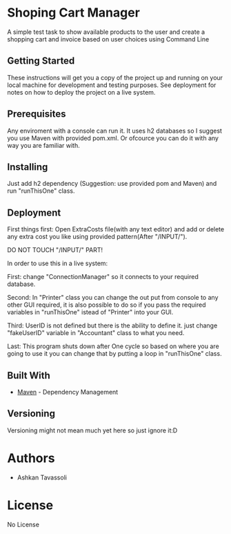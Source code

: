 # Shoping Cart Manager
A simple test task to show available products to the user and create a shopping cart and invoice based on user choices using Command Line 

## Getting Started
These instructions will get you a copy of the project up and running on your local machine for development and testing purposes. See deployment for notes on how to deploy the project on a live system.

## Prerequisites
Any enviroment with a console can run it. It uses h2 databases so I suggest you use Maven with provided pom.xml. Or ofcource you can do it with any way you are familiar with.

## Installing
Just add h2 dependency (Suggestion: use provided pom and Maven) and run "runThisOne" class.

## Deployment
First things first: Open ExtraCosts file(with any text editor) and add or delete any extra cost you like using provided pattern(After "/INPUT/").

DO NOT TOUCH "/INPUT/" PART!


In order to use this in a live system:

First: change "ConnectionManager" so it connects to your required database.

Second: In "Printer" class you can change the out put from console to any other GUI required, it is also possible to do so if you pass the required variables in "runThisOne" istead of "Printer" into your GUI.

Third: UserID is not defined but there is the ability to define it. just change "fakeUserID" variable in "Accountant" class to what you need.

Last: This program shuts down after One cycle so based on where you are going to use it you can change that by putting a loop in "runThisOne" class.

## Built With
* [Maven](https://maven.apache.org/) - Dependency Management

## Versioning
Versioning might not mean much yet here so just ignore it:D

# Authors
* Ashkan Tavassoli

# License
No License
